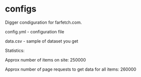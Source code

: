 # configs
Digger condiguration for farfetch.com.

config.yml - configuration file

data.csv - sample of dataset you get

Statistics:

Approx number of items on site: 250000

Approx number of page requests to get data for all items: 260000
